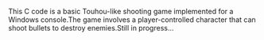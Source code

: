 This C code is a basic Touhou-like shooting game implemented for a Windows console.The game involves a player-controlled character that can shoot bullets to destroy enemies.Still in progress...
